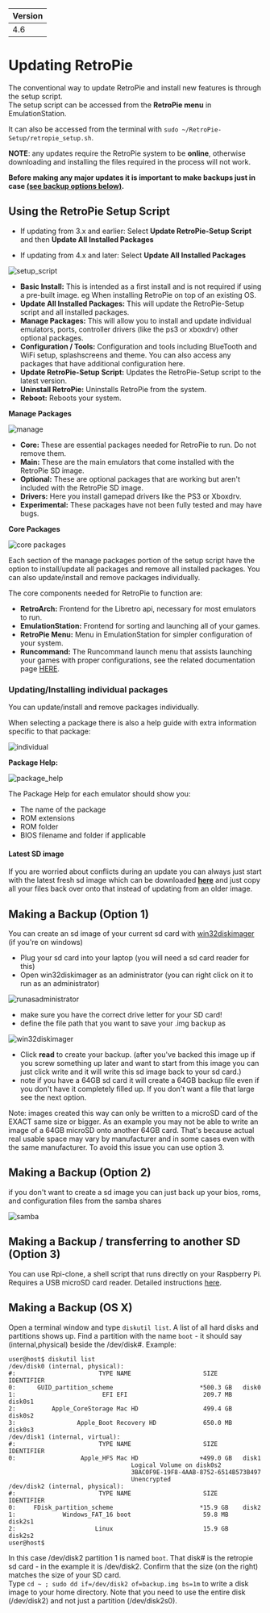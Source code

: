 |Version|
|---|
|4.6|

# Updating RetroPie

The conventional way to update RetroPie and install new features is through the setup script.     
The setup script can be accessed from the **RetroPie menu** in EmulationStation. 

It can also be accessed from the terminal with `sudo ~/RetroPie-Setup/retropie_setup.sh`.

**NOTE**: any updates require the RetroPie system to be **online**, otherwise downloading and installing the files required in the process will not work.
 
**Before making any major updates it is important to make backups just in case [(see backup options below)](#making-a-backup-option-1).**

## Using the RetroPie Setup Script

 * If updating from 3.x and earlier: Select **Update RetroPie-Setup Script** and then **Update All Installed Packages**

 *  If updating from 4.x and later: Select **Update All Installed Packages**

![setup_script](https://cloud.githubusercontent.com/assets/10035308/17758599/fb76e94a-64ad-11e6-8dc6-e8ca545e2630.png)

- **Basic Install:** This is intended as a first install and is not required if using a pre-built image. eg When installing RetroPie on top of an existing OS.
- **Update All Installed Packages:** This will update the RetroPie-Setup script and all installed packages.
- **Manage Packages:** This will allow you to install and update individual emulators, ports, controller drivers (like the ps3 or xboxdrv) other optional packages.
- **Configuration / Tools:** Configuration and tools including BlueTooth and WiFi setup, splashscreens and theme. You can also access any packages that have additional configuration here.
- **Update RetroPie-Setup Script:** Updates the RetroPie-Setup script to the latest version.
- **Uninstall RetroPie:** Uninstalls RetroPie from the system.
- **Reboot:** Reboots your system.

**Manage Packages**

![manage](https://cloud.githubusercontent.com/assets/10035308/17757080/913dbf7e-64a1-11e6-8370-05a3d2a720ed.png)

- **Core:** These are essential packages needed for RetroPie to run. Do not remove them.
- **Main:** These are the main emulators that come installed with the RetroPie SD image.
- **Optional:** These are optional packages that are working but aren't included with the RetroPie SD image.
- **Drivers:** Here you install gamepad drivers like the PS3 or Xboxdrv.
- **Experimental:** These packages have not been fully tested and may have bugs.
 
**Core Packages**

![core packages](https://cloud.githubusercontent.com/assets/10035308/15919781/a18d06ca-2dd1-11e6-9cec-136fc5f0e727.png)

Each section of the manage packages portion of the setup script have the option to install/update all packages and remove all installed packages. You can also update/install and remove packages individually.

The core components needed for RetroPie to function are:

- **RetroArch:** Frontend for the Libretro api, necessary for most emulators to run.
- **EmulationStation:** Frontend for sorting and launching all of your games.
- **RetroPie Menu:** Menu in EmulationStation for simpler configuration of your system.
- **Runcommand:** The Runcommand launch menu that assists launching your games with proper configurations, see the related documentation page [HERE](Runcommand).

### Updating/Installing individual packages

You can update/install and remove packages individually.

When selecting a package there is also a help guide with extra information specific to that package:

![individual](https://cloud.githubusercontent.com/assets/10035308/15987047/5414269a-2fd8-11e6-87ff-a0021e244054.png)

**Package Help:**

![package_help](https://cloud.githubusercontent.com/assets/10035308/15987048/542d760e-2fd8-11e6-909f-827b120dfc34.png)

The Package Help for each emulator should show you:
- The name of the package
- ROM extensions
- ROM folder
- BIOS filename and folder if applicable

#### Latest SD image

If you are worried about conflicts during an update you can always just start with the latest fresh sd image which can be downloaded [**here**](https://retropie.org.uk/download/) and just copy all your files back over onto that instead of updating from an older image.

## Making a Backup (Option 1)

You can create an sd image of your current sd card with [win32diskimager](http://sourceforge.net/projects/win32diskimager/files/Archive/) (if you're on windows)

- Plug your sd card into your laptop (you will need a sd card reader for this)
- Open win32diskimager as an administrator (you can right click on it to run as an administrator)

![runasadministrator](https://cloud.githubusercontent.com/assets/10035308/10266141/babb3420-6a0c-11e5-9f20-c26297b9fbbf.png)

- make sure you have the correct drive letter for your SD card! 
- define the file path that you want to save your .img backup as

![win32diskimager](https://cloud.githubusercontent.com/assets/10035308/10266156/79baadf6-6a0d-11e5-9c98-62211328c68a.png)

- Click **read** to create your backup. (after you've backed this image up if you screw something up later and want to start from this image you can just click write and it will write this sd image back to your sd card.)
- note if you have a 64GB sd card it will create a 64GB backup file even if you don't have it completely filled up. If you don't want a file that large see the next option. 

Note: images created this way can only be written to a microSD card of the EXACT same size or bigger.  As an example you may not be able to write an image of a 64GB microSD onto another 64GB card. That's because actual real usable space may vary by manufacturer and in some cases even with the same manufacturer. To avoid this issue you can use option 3.

## Making a Backup (Option 2)

if you don't want to create a sd image you can just back up your bios, roms, and configuration files from the samba shares

![samba](https://cloud.githubusercontent.com/assets/10035308/12865893/d2eab264-cc77-11e5-9ec6-003e13322a5a.png)

## Making a Backup / transferring to another SD (Option 3)
You can use Rpi-clone, a shell script that runs directly on your Raspberry Pi. Requires a USB microSD card reader.
Detailed instructions [here](https://github.com/billw2/rpi-clone).

## Making a Backup (OS X)

Open a terminal window and type `diskutil list`. A list of all hard disks and partitions shows up. Find a partition with the name `boot` - it should say (internal,physical) beside the /dev/disk#. Example:

    user@host$ diskutil list  
    /dev/disk0 (internal, physical):  
    #:                       TYPE NAME                    SIZE       IDENTIFIER  
    0:      GUID_partition_scheme                        *500.3 GB   disk0  
    1:                        EFI EFI                     209.7 MB   disk0s1  
    2:          Apple_CoreStorage Mac HD                  499.4 GB   disk0s2  
    3:                 Apple_Boot Recovery HD             650.0 MB   disk0s3  
    /dev/disk1 (internal, virtual):  
    #:                       TYPE NAME                    SIZE       IDENTIFIER  
    0:                  Apple_HFS Mac HD                 +499.0 GB   disk1  
                                      Logical Volume on disk0s2  
                                      3BAC0F9E-19F8-4AAB-8752-6514B573B497  
                                      Unencrypted  
    /dev/disk2 (internal, physical):  
    #:                       TYPE NAME                    SIZE       IDENTIFIER  
    0:     FDisk_partition_scheme                        *15.9 GB    disk2  
    1:             Windows_FAT_16 boot                    59.8 MB    disk2s1  
    2:                      Linux                         15.9 GB    disk2s2  
    user@host$

In this case /dev/disk2 partition 1 is named `boot`. That disk# is the retropie sd card - in the example it is /dev/disk2. Confirm that the size (on the right) matches the size of your SD card.  
Type `cd ~ ; sudo dd if=/dev/disk2 of=backup.img bs=1m` to write a disk image to your home directory. Note that you need to use the entire disk (/dev/disk2) and not just a partition (/dev/disk2s0).
